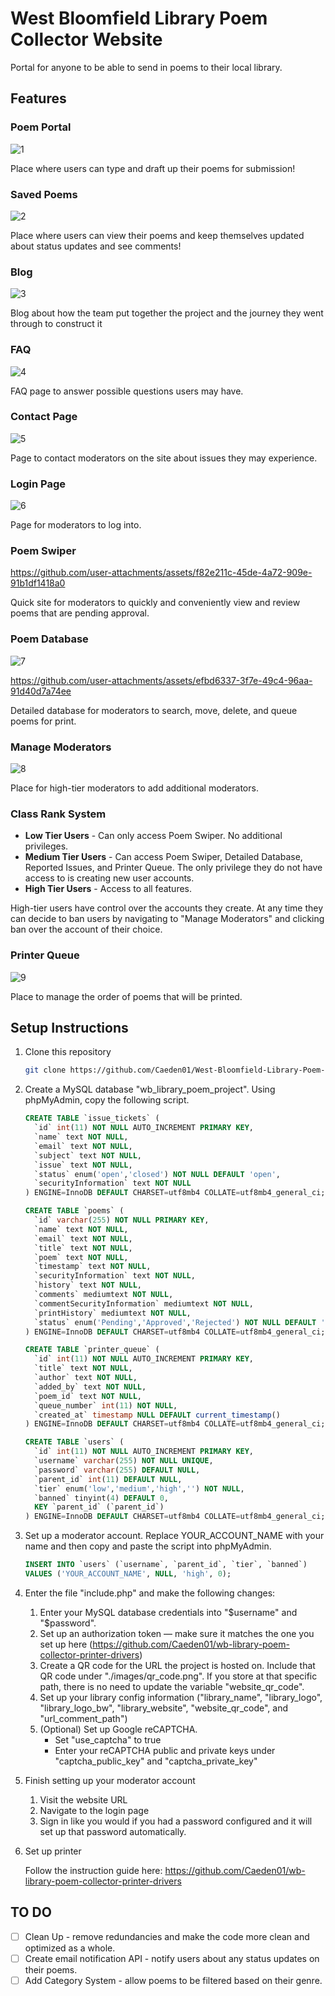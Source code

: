 # West Bloomfield Library Poem Collector Website

Portal for anyone to be able to send in poems to their local library.

## Features

### Poem Portal
![1](https://github.com/user-attachments/assets/3d7d2d7d-2011-41ea-af2f-64278ac4c1a7)


Place where users can type and draft up their poems for submission!

### Saved Poems
![2](https://github.com/user-attachments/assets/9d3bcaf9-d7a9-4c2a-a480-8ecee29bfd37)

Place where users can view their poems and keep themselves updated about status updates and see comments!

### Blog
![3](https://github.com/user-attachments/assets/033f04fc-97f5-4c07-9711-5a727a1d16a5)

Blog about how the team put together the project and the journey they went through to construct it

### FAQ
![4](https://github.com/user-attachments/assets/10d8f014-d280-4a76-8ad6-50d3bbae5ef8)

FAQ page to answer possible questions users may have.

### Contact Page
![5](https://github.com/user-attachments/assets/14e3a1a7-d9a9-4756-8d95-0961a205c550)

Page to contact moderators on the site about issues they may experience.

### Login Page
![6](https://github.com/user-attachments/assets/2c8b781a-aec7-4cd7-825f-f207f573fb3e)

Page for moderators to log into.

### Poem Swiper
https://github.com/user-attachments/assets/f82e211c-45de-4a72-909e-91b1df1418a0

Quick site for moderators to quickly and conveniently view and review poems that are pending approval.

### Poem Database
![7](https://github.com/user-attachments/assets/a750103e-49eb-4268-81de-38fe82c67302)

https://github.com/user-attachments/assets/efbd6337-3f7e-49c4-96aa-91d40d7a74ee

Detailed database for moderators to search, move, delete, and queue poems for print.

### Manage Moderators
![8](https://github.com/user-attachments/assets/988d01c5-8d85-4f7e-a62d-9c4ecb124818)

Place for high-tier moderators to add additional moderators.

### Class Rank System

- **Low Tier Users** - Can only access Poem Swiper. No additional privileges.
- **Medium Tier Users** - Can access Poem Swiper, Detailed Database, Reported Issues, and Printer Queue. The only privilege they do not have access to is creating new user accounts.
- **High Tier Users** - Access to all features.

High-tier users have control over the accounts they create. At any time they can decide to ban users by navigating to "Manage Moderators" and clicking ban over the account of their choice.

### Printer Queue
![9](https://github.com/user-attachments/assets/cdd5a19f-ed57-4f6b-8817-d3d51f0d62d4)


Place to manage the order of poems that will be printed.

## Setup Instructions

1. Clone this repository
    ```bash
    git clone https://github.com/Caeden01/West-Bloomfield-Library-Poem-Collector
    ```

2. Create a MySQL database "wb_library_poem_project". Using phpMyAdmin, copy the following script.
    ```sql
    CREATE TABLE `issue_tickets` (
      `id` int(11) NOT NULL AUTO_INCREMENT PRIMARY KEY,
      `name` text NOT NULL,
      `email` text NOT NULL,
      `subject` text NOT NULL,
      `issue` text NOT NULL,
      `status` enum('open','closed') NOT NULL DEFAULT 'open',
      `securityInformation` text NOT NULL
    ) ENGINE=InnoDB DEFAULT CHARSET=utf8mb4 COLLATE=utf8mb4_general_ci;

    CREATE TABLE `poems` (
      `id` varchar(255) NOT NULL PRIMARY KEY,
      `name` text NOT NULL,
      `email` text NOT NULL,
      `title` text NOT NULL,
      `poem` text NOT NULL,
      `timestamp` text NOT NULL,
      `securityInformation` text NOT NULL,
      `history` text NOT NULL,
      `comments` mediumtext NOT NULL,
      `commentSecurityInformation` mediumtext NOT NULL,
      `printHistory` mediumtext NOT NULL,
      `status` enum('Pending','Approved','Rejected') NOT NULL DEFAULT 'Pending'
    ) ENGINE=InnoDB DEFAULT CHARSET=utf8mb4 COLLATE=utf8mb4_general_ci;

    CREATE TABLE `printer_queue` (
      `id` int(11) NOT NULL AUTO_INCREMENT PRIMARY KEY,
      `title` text NOT NULL,
      `author` text NOT NULL,
      `added_by` text NOT NULL,
      `poem_id` text NOT NULL,
      `queue_number` int(11) NOT NULL,
      `created_at` timestamp NULL DEFAULT current_timestamp()
    ) ENGINE=InnoDB DEFAULT CHARSET=utf8mb4 COLLATE=utf8mb4_general_ci;

    CREATE TABLE `users` (
      `id` int(11) NOT NULL AUTO_INCREMENT PRIMARY KEY,
      `username` varchar(255) NOT NULL UNIQUE,
      `password` varchar(255) DEFAULT NULL,
      `parent_id` int(11) DEFAULT NULL,
      `tier` enum('low','medium','high','') NOT NULL,
      `banned` tinyint(4) DEFAULT 0,
      KEY `parent_id` (`parent_id`)
    ) ENGINE=InnoDB DEFAULT CHARSET=utf8mb4 COLLATE=utf8mb4_general_ci;
    ```

3. Set up a moderator account. Replace YOUR_ACCOUNT_NAME with your name and then copy and paste the script into phpMyAdmin.
    ```sql
    INSERT INTO `users` (`username`, `parent_id`, `tier`, `banned`)
    VALUES ('YOUR_ACCOUNT_NAME', NULL, 'high', 0);
    ```

4. Enter the file "include.php" and make the following changes:
    1. Enter your MySQL database credentials into "$username" and "$password".
    2. Set up an authorization token — make sure it matches the one you set up here (https://github.com/Caeden01/wb-library-poem-collector-printer-drivers)
    3. Create a QR code for the URL the project is hosted on. Include that QR code under "./images/qr_code.png". If you store at that specific path, there is no need to update the variable "website_qr_code".
    4. Set up your library config information ("library_name", "library_logo", "library_logo_bw", "library_website", "website_qr_code", and "url_comment_path")
    5. (Optional) Set up Google reCAPTCHA.
        - Set "use_captcha" to true
        - Enter your reCAPTCHA public and private keys under "captcha_public_key" and "captcha_private_key"

5. Finish setting up your moderator account
    1. Visit the website URL
    2. Navigate to the login page
    3. Sign in like you would if you had a password configured and it will set up that password automatically.

6. Set up printer
   
    Follow the instruction guide here: https://github.com/Caeden01/wb-library-poem-collector-printer-drivers

## TO DO

- [ ] Clean Up - remove redundancies and make the code more clean and optimized as a whole.
- [ ] Create email notification API - notify users about any status updates on their poems.
- [ ] Add Category System - allow poems to be filtered based on their genre.
